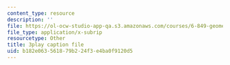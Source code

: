 ```yaml
---
content_type: resource
description: ''
file: https://ol-ocw-studio-app-qa.s3.amazonaws.com/courses/6-849-geometric-folding-algorithms-linkages-origami-polyhedra-fall-2012/b182e063561879b224f3e4ba0f9120d5_J2uMjEDsE6s.srt
file_type: application/x-subrip
resourcetype: Other
title: 3play caption file
uid: b182e063-5618-79b2-24f3-e4ba0f9120d5
---
```

